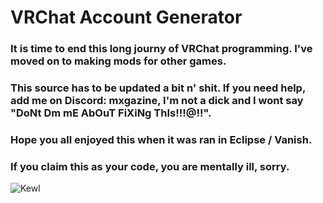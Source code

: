 # VRChat Account Generator

### It is time to end this long journy of VRChat programming. I've moved on to making mods for other games.
### This source has to be updated a bit n' shit. If you need help, add me on Discord: mxgazine, I'm not a dick and I wont say "DoNt Dm mE AbOuT FiXiNg ThIs!!!@!!".
### Hope you all enjoyed this when it was ran in Eclipse / Vanish.
### If you claim this as your code, you are mentally ill, sorry.


![Kewl](https://cdn.discordapp.com/attachments/1137147185901867048/1149982562261929984/image.png)
